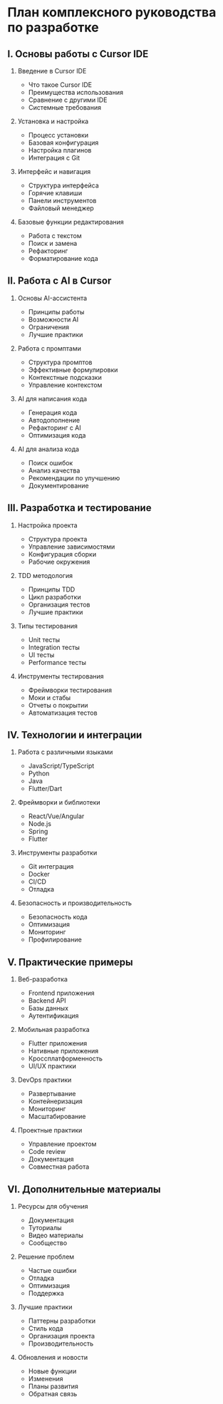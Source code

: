 # План комплексного руководства по разработке

## I. Основы работы с Cursor IDE
1. Введение в Cursor IDE
   - Что такое Cursor IDE
   - Преимущества использования
   - Сравнение с другими IDE
   - Системные требования

2. Установка и настройка
   - Процесс установки
   - Базовая конфигурация
   - Настройка плагинов
   - Интеграция с Git

3. Интерфейс и навигация
   - Структура интерфейса
   - Горячие клавиши
   - Панели инструментов
   - Файловый менеджер

4. Базовые функции редактирования
   - Работа с текстом
   - Поиск и замена
   - Рефакторинг
   - Форматирование кода

## II. Работа с AI в Cursor
1. Основы AI-ассистента
   - Принципы работы
   - Возможности AI
   - Ограничения
   - Лучшие практики

2. Работа с промптами
   - Структура промптов
   - Эффективные формулировки
   - Контекстные подсказки
   - Управление контекстом

3. AI для написания кода
   - Генерация кода
   - Автодополнение
   - Рефакторинг с AI
   - Оптимизация кода

4. AI для анализа кода
   - Поиск ошибок
   - Анализ качества
   - Рекомендации по улучшению
   - Документирование

## III. Разработка и тестирование
1. Настройка проекта
   - Структура проекта
   - Управление зависимостями
   - Конфигурация сборки
   - Рабочие окружения

2. TDD методология
   - Принципы TDD
   - Цикл разработки
   - Организация тестов
   - Лучшие практики

3. Типы тестирования
   - Unit тесты
   - Integration тесты
   - UI тесты
   - Performance тесты

4. Инструменты тестирования
   - Фреймворки тестирования
   - Моки и стабы
   - Отчеты о покрытии
   - Автоматизация тестов

## IV. Технологии и интеграции
1. Работа с различными языками
   - JavaScript/TypeScript
   - Python
   - Java
   - Flutter/Dart

2. Фреймворки и библиотеки
   - React/Vue/Angular
   - Node.js
   - Spring
   - Flutter

3. Инструменты разработки
   - Git интеграция
   - Docker
   - CI/CD
   - Отладка

4. Безопасность и производительность
   - Безопасность кода
   - Оптимизация
   - Мониторинг
   - Профилирование

## V. Практические примеры
1. Веб-разработка
   - Frontend приложения
   - Backend API
   - Базы данных
   - Аутентификация

2. Мобильная разработка
   - Flutter приложения
   - Нативные приложения
   - Кроссплатформенность
   - UI/UX практики

3. DevOps практики
   - Развертывание
   - Контейнеризация
   - Мониторинг
   - Масштабирование

4. Проектные практики
   - Управление проектом
   - Code review
   - Документация
   - Совместная работа

## VI. Дополнительные материалы
1. Ресурсы для обучения
   - Документация
   - Туториалы
   - Видео материалы
   - Сообщество

2. Решение проблем
   - Частые ошибки
   - Отладка
   - Оптимизация
   - Поддержка

3. Лучшие практики
   - Паттерны разработки
   - Стиль кода
   - Организация проекта
   - Производительность

4. Обновления и новости
   - Новые функции
   - Изменения
   - Планы развития
   - Обратная связь 